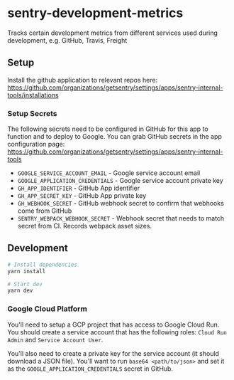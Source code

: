 # sentry-development-metrics

Tracks certain development metrics from different services used during development, e.g. GitHub, Travis, Freight

## Setup

Install the github application to relevant repos here: https://github.com/organizations/getsentry/settings/apps/sentry-internal-tools/installations

### Setup Secrets

The following secrets need to be configured in GitHub for this app to function and to deploy to Google.
You can grab GitHub secrets in the app configuration page: https://github.com/organizations/getsentry/settings/apps/sentry-internal-tools

 * `GOOGLE_SERVICE_ACCOUNT_EMAIL` - Google service account email
 * `GOOGLE_APPLICATION_CREDENTIALS` - Google service account private key
 * `GH_APP_IDENTIFIER` - GitHub App identifier
 * `GH_APP_SECRET_KEY` - GitHub App private key
 * `GH_WEBHOOK_SECRET` - GitHub webhook secret to confirm that webhooks come from GitHub
 * `SENTRY_WEBPACK_WEBHOOK_SECRET` - Webhook secret that needs to match secret from CI. Records webpack asset sizes.


## Development

```sh
# Install dependencies
yarn install

# Start dev
yarn dev
```

### Google Cloud Platform

You'll need to setup a GCP project that has access to Google Cloud Run. You should create a service account that has the following roles: `Cloud Run Admin` and `Service Account User`.

You'll also need to create a private key for the service account (it should download a JSON file). You'll want to run `base64 <path/to/json>` and set it as the `GOOGLE_APPLICATION_CREDENTIALS` secret in GitHub.
